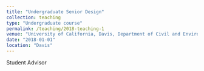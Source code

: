 ```yaml
---
title: "Undergraduate Senior Design"
collection: teaching
type: "Undergraduate course"
permalink: /teaching/2018-teaching-1
venue: "University of California, Davis, Department of Civil and Environmental Engineering"
date: "2018-01-01"
location: "Davis"
---
```


Student Advisor
